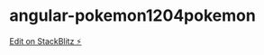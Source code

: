 # angular-pokemon1204pokemon

[Edit on StackBlitz ⚡️](https://stackblitz.com/edit/angular-pokemon1204pokemon)